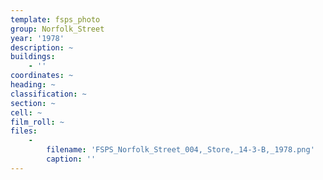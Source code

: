 ```yaml
---
template: fsps_photo
group: Norfolk_Street
year: '1978'
description: ~
buildings:
    - ''
coordinates: ~
heading: ~
classification: ~
section: ~
cell: ~
film_roll: ~
files:
    -
        filename: 'FSPS_Norfolk_Street_004,_Store,_14-3-B,_1978.png'
        caption: ''
---
```

